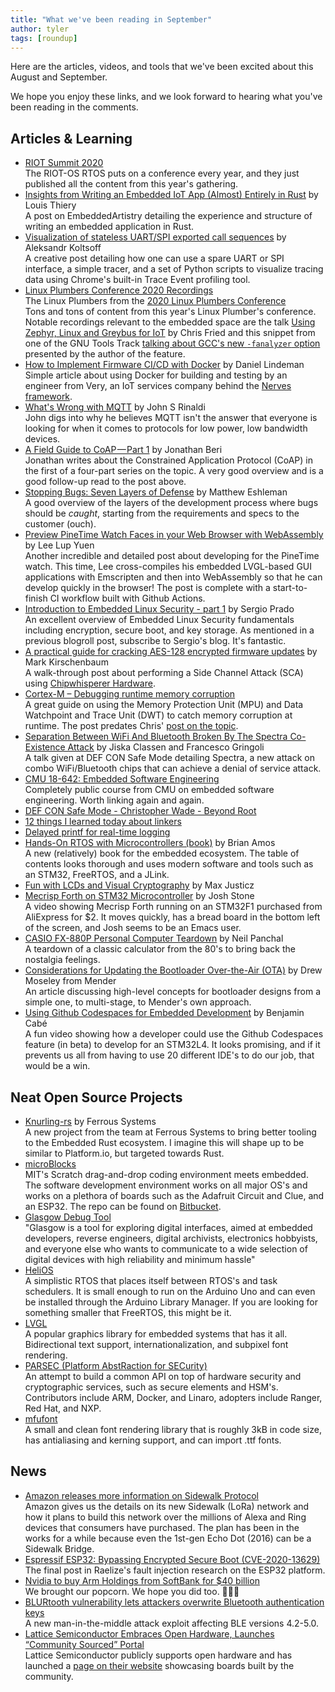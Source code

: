 ```yaml
---
title: "What we've been reading in September"
author: tyler
tags: [roundup]
---
```


<!-- excerpt start -->

Here are the articles, videos, and tools that we've been excited about this
August and September.

<!-- excerpt end -->

We hope you enjoy these links, and we look forward to hearing what you've been
reading in the comments.

## Articles & Learning

- [RIOT Summit 2020](https://www.youtube.com/playlist?list=PLDXXQJiSjPKHpZpiPee7OYaJpUmmfV6Nh)<br>The RIOT-OS RTOS puts on a conference every year, and they just published all the content from this year's gathering.
- [Insights from Writing an Embedded IoT App (Almost) Entirely in Rust](https://embeddedartistry.com/blog/2020/09/21/insights-from-writing-an-embedded-iot-app-almost-entirely-in-rust/) by  Louis Thiery<br>
A post on EmbeddedArtistry detailing the experience and structure of writing an embedded application in Rust.
- [Visualization of stateless UART/SPI exported call sequences](https://lowerstrata.net/post/serial-tracing/) by Aleksandr Koltsoff<br>
A creative post detailing how one can use a spare UART or SPI interface, a simple tracer, and a set of Python scripts to visualize tracing data using Chrome's built-in Trace Event profiling tool.
- [Linux Plumbers Conference 2020 Recordings](https://linuxplumbersconf.org/event/7/page/100-watch-live-free)<br>The Linux Plumbers  from the [2020 Linux Plumbers Conference](https://linuxplumbersconf.org/)<br>
Tons and tons of content from this year's Linux Plumber's conference. Notable recordings relevant to the embedded space are the talk [Using Zephyr, Linux and Greybus for IoT](https://linuxplumbersconf.org/event/7/contributions/814/attachments/672/1284/Using_Linux_Zephyr_and_Greybus_for_IoT_slides.pdf) by Chris Fried and this snippet from one of the GNU Tools Track [talking about GCC's new `-fanalyzer` option](https://youtu.be/oMOH79wpqOw?t=10713) presented by the author of the feature.
- [How to Implement Firmware CI/CD with Docker](https://www.verypossible.com/insights/firmware-ci/cd-with-docker) by Daniel Lindeman<br>
Simple article about using Docker for building and testing by an engineer from Very, an IoT services company behind the [Nerves framework](https://www.nerves-project.org/).
- [What's Wrong with MQTT](https://www.rtautomation.com/mqtt/whats-wrong-with-mqtt/) by John S Rinaldi<br>
John digs into why he believes MQTT isn't the answer that everyone is looking for when it comes to protocols for low power, low bandwidth devices. 
- [A Field Guide to CoAP — Part 1](https://medium.com/@jonathanberi/a-field-guide-to-coap-part-1-75576d3c768b) by Jonathan Beri<br>
Jonathan writes about the Constrained Application Protocol (CoAP) in the first of a four-part series on the topic. A very good overview and is a good follow-up read to the post above.
- [Stopping Bugs: Seven Layers of Defense](https://covemountainsoftware.com/2020/08/16/stopping-bugs-seven-layers-of-defense/) by Matthew Eshleman<br>
A good overview of the layers of the development process where bugs should be *caught*, starting from the requirements and specs to the customer (ouch).
- [Preview PineTime Watch Faces in your Web Browser with WebAssembly](https://lupyuen.github.io/pinetime-rust-mynewt/articles/simulator) by Lee Lup Yuen<br>
Another incredible and detailed post about developing for the PineTime watch. This time, Lee cross-compiles his embedded LVGL-based GUI applications with Emscripten and then into WebAssembly so that he can develop quickly in the browser! The post is complete with a start-to-finish CI workflow built with Github Actions.
- [Introduction to Embedded Linux Security - part 1](https://embeddedbits.org/introduction-embedded-linux-security-part-1/) by Sergio Prado<br>
An excellent overview of Embedded Linux Security fundamentals including encryption, secure boot, and key storage. As mentioned in a previous blogroll post, subscribe to Sergio's blog. It's fantastic.
- [A practical guide for cracking AES-128 encrypted firmware updates](https://gethypoxic.com/blogs/technical/a-practical-guide-for-cracking-aes-128-encrypted-firmware-updates) by Mark Kirschenbaum<br>
A walk-through post about performing a Side Channel Attack (SCA) using [Chipwhisperer Hardware](https://www.newae.com/chipwhisperer). 
- [Cortex-M – Debugging runtime memory corruption](https://m0agx.eu/2018/08/25/cortex-m-debugging-runtime-memory-corruption/)<br>
A great guide on using the Memory Protection Unit (MPU) and Data Watchpoint and Trace Unit (DWT) to catch memory corruption at runtime. The post predates Chris' [post on the topic](https://interrupt.memfault.com/blog/cortex-m-watchpoints).
- [Separation Between WiFi And Bluetooth Broken By The Spectra Co-Existence Attack](https://hackaday.com/2020/08/07/separation-between-wifi-and-bluetooth-broken-by-the-spectra-co-existence-attack/) by Jiska Classen and Francesco Gringoli<br>
A talk given at DEF CON Safe Mode detailing Spectra, a new attack on combo WiFi/Bluetooth chips that can achieve a denial of service attack. 
- [CMU 18-642: Embedded Software Engineering](https://users.ece.cmu.edu/~koopman/lectures/index.html#642)<br>
Completely public course from CMU on embedded software engineering. Worth linking again and again. 
- [DEF CON Safe Mode - Christopher Wade - Beyond Root](https://www.youtube.com/watch?v=aLe-xW-Ws4c&feature=youtu.be)
- [12 things I learned today about linkers](https://jvns.ca/blog/2013/12/10/day-40-12-things-i-learned-today-about-linkers/)
- [Delayed printf for real-time logging](https://www.embeddedrelated.com/showarticle/518.php)
- [Hands-On RTOS with Microcontrollers (book)](https://www.packtpub.com/cloud-networking/hands-on-rtos-with-microcontrollers) by Brian Amos<br>
A new (relatively) book for the embedded ecosystem. The table of contents looks thorough and uses modern software and tools such as an STM32, FreeRTOS, and a JLink.
- [Fun with LCDs and Visual Cryptography](https://justi.cz/security/2020/07/30/lcd-crypto.html) by Max Justicz<br>
- [Mecrisp Forth on STM32 Microcontroller](https://www.youtube.com/watch?v=dvTI3KmcZ7I) by Josh Stone<br>
A video showing Mecrisp Forth running on an STM32F1 purchased from AliExpress for $2. It moves quickly, has a bread board in the bottom left of the screen, and Josh seems to be an Emacs user.
- [CASIO FX-880P Personal Computer Teardown](https://neil.computer/notes/casio-fx-880p-personal-computer-teardown/) by Neil Panchal<br>
A teardown of a classic calculator from the 80's to bring back the nostalgia feelings.
- [Considerations for Updating the Bootloader Over-the-Air (OTA)](https://www.embedded-computing.com/home-page/considerations-for-updating-the-over-the-air-bootloader) by Drew Moseley from Mender<br>
An article discussing high-level concepts for bootloader designs from a simple one, to multi-stage, to Mender's own approach.
- [Using Github Codespaces for Embedded Development](https://www.youtube.com/watch?v=-enIM4x-KPA) by  Benjamin Cabé<br>
A fun video showing how a developer could use the Github Codespaces feature (in beta) to develop for an STM32L4. It looks promising, and if it prevents us all from having to use 20 different IDE's to do our job, that would be a win.


## Neat Open Source Projects

- [Knurling-rs](https://ferrous-systems.com/blog/knurling-rs/) by Ferrous Systems<br>
A new project from the team at Ferrous Systems to bring better tooling to the Embedded Rust ecosystem. I imagine this will shape up to be similar to Platform.io, but targeted towards Rust.
- [microBlocks](https://microblocks.fun/)<br>
MIT's Scratch drag-and-drop coding environment meets embedded. The software development environment works on all major OS's and works on a plethora of boards such as the Adafruit Circuit and Clue, and an ESP32. The repo can be found on [Bitbucket](https://bitbucket.org/john_maloney/smallvm/src/master/).
- [Glasgow Debug Tool](https://github.com/GlasgowEmbedded/glasgow#what-is-glasgow)<br>
"Glasgow is a tool for exploring digital interfaces, aimed at embedded developers, reverse engineers, digital archivists, electronics hobbyists, and everyone else who wants to communicate to a wide selection of digital devices with high reliability and minimum hassle"
- [HeliOS](https://github.com/MannyPeterson/HeliOS)<br>
A simplistic RTOS that places itself between RTOS's and task schedulers. It is small enough to run on the Arduino Uno and can even be installed through the Arduino Library Manager. If you are looking for something smaller that FreeRTOS, this might be it.
- [LVGL](https://lvgl.io/)<br>
A popular graphics library for embedded systems that has it all. Bidirectional text support, internationalization, and subpixel font rendering.
- [PARSEC (Platform AbstRaction for SECurity)](https://github.com/parallaxsecond/parsec)<br>
An attempt to build a common API on top of hardware security and cryptographic services, such as secure elements and HSM's. Contributors include ARM, Docker, and Linaro, adopters include Ranger, Red Hat, and NXP. 
- [mfufont](https://github.com/mcufont/mcufont)<br>
A small and clean font rendering library that is roughly 3kB in code size, has antialiasing and kerning support, and can import .ttf fonts. 

## News

- [Amazon releases more information on Sidewalk Protocol](https://m.media-amazon.com/images/G/01/sidewalk/privacy_security_whitepaper_final.pdf)<br>
Amazon gives us the details on its new Sidewalk (LoRa) network and how it plans to build this network over the millions of Alexa and Ring devices that consumers have purchased. The plan has been in the works for a while because even the 1st-gen Echo Dot (2016) can be a Sidewalk Bridge.
- [Espressif ESP32: Bypassing Encrypted Secure Boot (CVE-2020-13629)](https://raelize.com/posts/espressif-esp32-bypassing-encrypted-secure-boot-cve-2020-13629/)<br>
The final post in Raelize's fault injection research on the ESP32 platform. 
- [Nvidia to buy Arm Holdings from SoftBank for $40 billion](https://www.cnbc.com/2020/09/14/nvidia-to-buy-arm-holdings-from-softbank-for-40-billion.html)<br>We brought our popcorn. We hope you did too. 🍿🍿🍿
- [BLURtooth vulnerability lets attackers overwrite Bluetooth authentication keys](https://www.zdnet.com/article/blurtooth-vulnerability-lets-attackers-overwrite-bluetooth-authentication-keys/)<br>
A new man-in-the-middle attack exploit affecting BLE versions 4.2-5.0.
- [Lattice Semiconductor Embraces Open Hardware, Launches “Community Sourced” Portal](https://abopen.com/news/lattice-semiconductor-embraces-open-hardware-launches-community-sourced-portal/)<br>
Lattice Semiconductor publicly supports open hardware and has launched a [page on their website](https://www.latticesemi.com/en/Solutions/Solutions/SolutionsDetails01/CommunitySourced) showcasing boards built by the community. 
